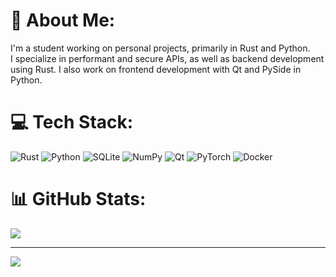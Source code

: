 # 💫 About Me:
I'm a student working on personal projects, primarily in Rust and Python.<br>
I specialize in performant and secure APIs, as well as backend development using Rust. I also work on frontend development with Qt and PySide in Python.


# 💻 Tech Stack:
![Rust](https://img.shields.io/badge/rust-%23000000.svg?style=for-the-badge&logo=rust&logoColor=white) ![Python](https://img.shields.io/badge/python-3670A0?style=for-the-badge&logo=python&logoColor=ffdd54) ![SQLite](https://img.shields.io/badge/sqlite-%2307405e.svg?style=for-the-badge&logo=sqlite&logoColor=white) ![NumPy](https://img.shields.io/badge/numpy-%23013243.svg?style=for-the-badge&logo=numpy&logoColor=white) ![Qt](https://img.shields.io/badge/Qt-%23217346.svg?style=for-the-badge&logo=Qt&logoColor=white) ![PyTorch](https://img.shields.io/badge/PyTorch-%23EE4C2C.svg?style=for-the-badge&logo=PyTorch&logoColor=white) ![Docker](https://img.shields.io/badge/docker-%230db7ed.svg?style=for-the-badge&logo=docker&logoColor=white)
# 📊 GitHub Stats:
![](https://github-readme-streak-stats.herokuapp.com/?user=CharleezGithub&theme=tokyonight&hide_border=false)<br/>

---
[![](https://visitcount.itsvg.in/api?id=CharleezGithub&icon=0&color=1)](https://visitcount.itsvg.in)

<!-- Proudly created with GPRM ( https://gprm.itsvg.in ) -->
